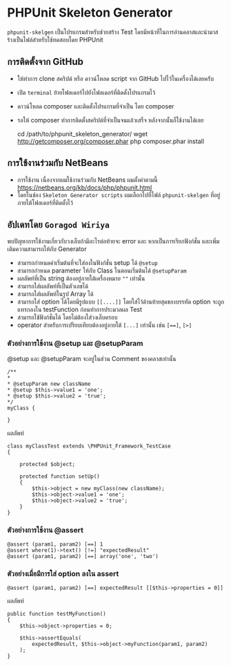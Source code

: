 # PHPUnit Skeleton Generator

`phpunit-skelgen` เป็นโปรแกรมสำหรับช่วยสร้าง Test โดยมีหน้าที่ในการอ่านคลาสและนำมาสร้างเป็นไฟล์สำหรับใช้ทดสอบโดย PHPUnit

## การติดตั้งจาก GitHub

* ให้ทำการ clone สคริปต์ หรือ ดาวน์โหลด script จาก GitHub ไปไว้ในเครื่องได้เลยครับ
* เปิด `terminal` ย้ายโฟลเดอร์ไปยังโฟลเดอร์ที่ติดตั้งโปรแกรมไว้
* ดาวน์โหลด composer และติดตั้งโปรแกรมที่จำเป็น โดย composer
* รอให้ composer ทำการติดตั้งสคริปต์ที่จำเป็นจนแล้วเสร็จ หลังจากนั้นก็ใช้งานได้เลย

    cd /path/to/phpunit_skeleton_generator/
    wget http://getcomposer.org/composer.phar
    php composer.phar install

## การใช้งานร่วมกับ NetBeans

* การใช้งาน เนื่องจากผมใช้งานร่วมกับ NetBeans ผมตั้งค่าตามนี้ https://netbeans.org/kb/docs/php/phpunit.html
* โดยในช่อง `Skeleton Generator scripts` ผมเลือกไปที่ไฟล์ `phpunit-skelgen` ที่อยู่ภายใต้โฟลเดอร์ที่ติดตั้งไว้

## อัปเดทโดย `Goragod Wiriya`

พบปัญหาการใช้งานเกี่ยวกับวงเล็บถ้ามีอะไรต่อท้ายจะ error และ หากเป็นการเรียกฟังก์ชั่น และเพิ่มเติมความสามารถให้กับ Generator
* สามารถกำหนดค่าเริ่มต้นที่จะใส่ลงในฟังก์ชั่น setup ได้ `@setup`
* สามารถกำหนด parameter ให้กับ Class ในตอนเริ่มต้นได้ `@setupParam`
* ผลลัพท์ที่เป็น string ต้องอยู่ภายใต้เครื่องหมาย `""` เท่านั้น
* สามารถใส่ผลลัพท์ที่เป็นตัวเลขได้
* สามารถใส่ผลลัพท์ในรูป Array ได้
* สามารถใส่ option ได้โดยมีรูปแบบ `[[....]]` โดยใส่ไว้ด้านท้ายสุดของบรรทัด option จะถูกแทรกลงใน testFunction ก่อนทำการประมวลผล Test
* สามารถใช้ฟังก์ชั่นได้ โดยไม่ต้องใส่วงเล็บครอบ
* operator สำหรับการเปรียบเทียบต้องอยู่ภายใต้ `[...]` เท่านั้น เช่น `[==]`, `[>]`

### ตัวอย่างการใช้งาน @setup และ @setupParam

@setup และ @setupParam จะอยู่ในส่วน Comment ของคลาสเท่านั้น

    /**
    *
    * @setupParam new className
    * @setup $this->value1 = 'one';
    * @setup $this->value2 = 'true';
    */
    myClass {

    }

ผลลัพท์

    class myClassTest extends \PHPUnit_Framework_TestCase
    {

        protected $object;

        protected function setUp()
        {
            $this->object = new myClass(new className);
            $this->object->value1 = 'one';
            $this->object->value2 = 'true';
        }
    }

### ตัวอย่างการใช้งาน @assert

    @assert (param1, param2) [==] 1
    @assert where(1)->text() [!=] "expectedResult"
    @assert (param1, param2) [==] array('one', 'two')

### ตัวอย่างเมื่อมีการใส่ option ลงใน assert

    @assert (param1, param2) [==] expectedResult [[$this->properties = 0]]

ผลลัพท์

    public function testMyFunction()
    {
        $this->object->properties = 0;

        $this->assertEquals(
            expectedResult, $this->object->myFunction(param1, param2)
        );
    }
